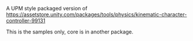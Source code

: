 A UPM style packaged version of https://assetstore.unity.com/packages/tools/physics/kinematic-character-controller-99131

This is the samples only, core is in another package.